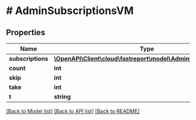 # # AdminSubscriptionsVM

## Properties

Name | Type | Description | Notes
------------ | ------------- | ------------- | -------------
**subscriptions** | [**\OpenAPI\Client\cloud\fastreport\model\AdminSubscriptionVM[]**](AdminSubscriptionVM.md) |  | [optional]
**count** | **int** |  | [optional]
**skip** | **int** |  | [optional]
**take** | **int** |  | [optional]
**t** | **string** |  |

[[Back to Model list]](../../README.md#models) [[Back to API list]](../../README.md#endpoints) [[Back to README]](../../README.md)

